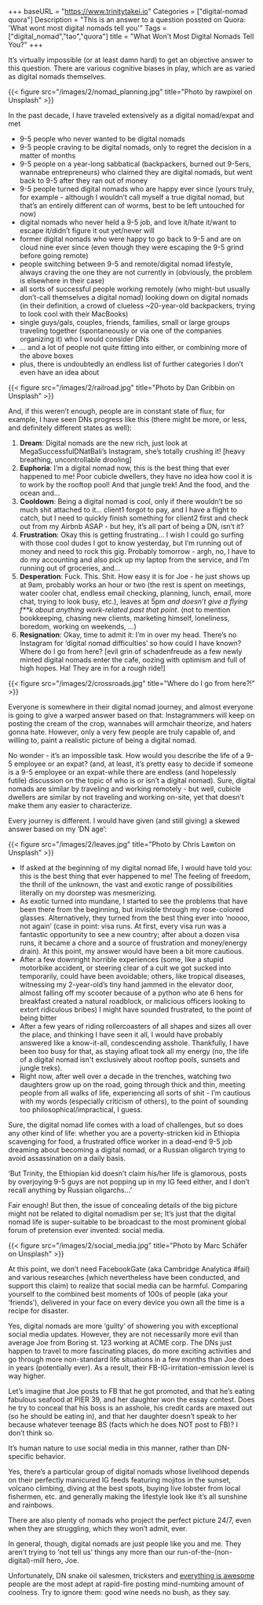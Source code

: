 +++
baseURL = "https://www.trinitytakei.io"
Categories = ["digital-nomad quora"]
Description = "This is an answer to a question possted on Quora: 'What wont most digital nomads tell you'"
Tags = ["digital_nomad","tao","quora"]
title = "What Won't Most Digital Nomads Tell You?"
+++

It’s virtually impossible (or at least damn hard) to get an objective answer to this question. There are various cognitive biases in play,  which are as varied as digital nomads themselves.

{{< figure src="/images/2/nomad_planning.jpg" title="Photo by rawpixel on Unsplash" >}}

In the past decade, I have traveled extensively as a digital nomad/expat and met 

* 9-5 people who never wanted to be digital nomads
* 9-5 people craving to be digital nomads, only to regret the decision in a matter of months
* 9-5 people on a year-long sabbatical (backpackers, burned out 9-5ers, wannabe entrepreneurs) who claimed they are digital nomads, but went back to 9-5 after they ran out of money
* 9-5 people turned digital nomads who are happy ever since (yours truly, for example - although I wouldn’t call myself a true digital nomad, but that’s an entirely different can of worms, best to be left untouched for now)
* digital nomads who never held a 9-5 job, and love it/hate it/want to escape it/didn’t figure it out yet/never will
* former digital nomads who were happy to go back to 9-5 and are on cloud nine ever since (even though they were escaping the 9-5 grind before going remote)
* people switching between 9-5 and remote/digital nomad lifestyle, always craving the one they are not currently in (obviously, the problem is elsewhere in their case)
*  all sorts of successful people working remotely (who might-but usually don’t-call themselves a digital nomad)  looking down on digital nomads (in their definition, a crowd of clueless ~20-year-old backpackers, trying to look cool with their MacBooks)
* single guys/gals, couples, friends, families, small or large groups traveling together (spontaneously or via one of the companies organizing it) who I would consider DNs
* ... and a lot of people not quite fitting into either, or combining more of the above boxes
* plus, there is undoubtedly an endless list of further categories I don’t even have an idea about

{{< figure src="/images/2/railroad.jpg" title="Photo by Dan Gribbin on Unsplash" >}}

And, if this weren’t enough, people are in constant state of flux; for example, I have seen DNs progress like this (there might be more, or less, and definitely different states as well):

1. **Dream**: Digital nomads are the new rich, just look at MegaSuccessfulDNatBali’s Instagram, she’s totally crushing it! [heavy breathing, uncontrollable drooling]
2. **Euphoria**: I’m a digital nomad now, this is the best thing that ever happened to me! Poor cubicle dwellers, they have no idea how cool it is to work by the rooftop pool! And that jungle trek! And the food, and the ocean and...
3. **Cooldown**: Being a digital nomad is cool, only if there wouldn’t be so much shit attached to it... client1  forgot to pay, and I have a flight to catch, but I need to quickly finish something for client2 first and check out from my Airbnb ASAP - but hey, it’s all part of being a DN, isn’t it? 
4. **Frustration**: Okay this is getting frustrating... I wish I could go surfing with those cool dudes I got to know yesterday, but I’m running out of money and need to rock this gig. Probably tomorrow - argh, no,  I have to do my accounting and also pick up my laptop from the service, and I’m running out of groceries, and...
5. **Desperation**: Fuck. This. Shit. How easy it is for Joe - he just shows up at 9am, probably works an hour or two (the rest is spent on meetings, water cooler chat, endless email checking, planning, lunch, email, more chat, trying to look busy, etc.), leaves at 5pm _and doesn’t give a flying f**k about anything work-related past that point_. (not to mention bookkeeping, chasing new clients, marketing himself, loneliness, boredom, working on weekends, ...)
6. **Resignation**: Okay, time to admit it: I’m in over my head. There’s no Instagram for ‘digital nomad difficulties’ so how could I have known? Where do I go from here? [evil grin of schadenfreude as a few newly minted digital nomads enter the cafe, oozing with optimism and full of high hopes. Ha! They are in for a rough ride!]

{{< figure src="/images/2/crossroads.jpg" title="Where do I go from here?!" >}}

Everyone is somewhere in their digital nomad journey, and almost everyone is going to give a warped answer based on that: Instagrammers will keep on posting the cream of the crop, wannabes will armchair theorize, and haters gonna hate. However, only a very few people are truly capable of, and willing to, paint a realistic picture of being a digital nomad. 

No wonder - it’s an impossible task. How would you describe the life of a 9-5 employee or an expat? (and, at least, it’s pretty easy to decide if someone is a 9-5 employee or an expat-while there are endless (and hopelessly futile) discussion on the topic of who is or isn’t a digital nomad). Sure, digital nomads are similar by traveling and working remotely - but well, cubicle dwellers are similar by not traveling and working on-site, yet that doesn’t make them any easier to characterize.

Every journey is different. I would have given (and still giving) a skewed answer based on my ‘DN age’:

{{< figure src="/images/2/leaves.jpg" title="Photo by Chris Lawton on Unsplash" >}}

* If asked at the beginning of my digital nomad life, I would have told you: this is the best thing that ever happened to me! The feeling of freedom, the thrill of the unknown, the vast and exotic range of possibilities literally on my doorstep was mesmerizing. 
* As exotic turned into mundane, I started to see the problems that have been there from the beginning, but invisible through my rose-colored glasses. Alternatively, they turned from the best thing ever into ‘noooo, not again’ (case in point: visa runs. At first, every visa run was a fantastic opportunity to see a new country; after about a dozen visa runs, it became a chore and a source of frustration and money/energy drain). At this point, my answer would have been a bit more cautious.
* After a few downright horrible experiences (some, like a stupid motorbike accident, or steering clear of a cult we got sucked into temporarily, could have been avoidable; others, like tropical diseases, witnessing my 2-year-old’s tiny hand jammed in the elevator door, almost falling off my scooter because of a python who ate 6 hens for breakfast created a natural roadblock, or malicious officers looking to extort ridiculous bribes) I might have sounded frustrated, to the point of being bitter
* After a few years of riding rollercoasters of all shapes and sizes all over the place, and thinking I have seen it all, I would have probably answered like a know-it-all, condescending asshole. Thankfully, I have been too busy for that, as staying afloat took all my energy (no, the life of a digital nomad isn't exclusively about rooftop pools, sunsets and jungle treks).
* Right now, after well over  a decade in the trenches, watching two daughters grow up on the road, going through thick and thin, meeting people from all walks of life, experiencing all sorts of shit - I’m cautious with my words (especially criticism of others), to the point of sounding too philosophical/impractical, I guess.

Sure, the digital nomad life comes with a load of challenges, but so does any other kind of life: whether you are a poverty-stricken kid in Ethiopia scavenging for food, a frustrated office worker in a dead-end 9-5 job dreaming about becoming a digital nomad, or a Russian oligarch trying to avoid assassination on a daily basis.

‘But Trinity, the Ethiopian kid doesn’t claim his/her life is glamorous, posts by overjoying 9-5 guys are not popping up in my IG feed either, and I don’t recall anything by Russian oligarchs...’

Fair enough! But then, the issue of concealing details of the big picture might not be related to digital nomadism per se; It’s just that the digital nomad life is super-suitable to be broadcast to the most prominent global forum of pretension ever invented: social media.

{{< figure src="/images/2/social_media.jpg" title="Photo by Marc Schäfer on Unsplash" >}}

At this point, we don’t need FacebookGate (aka Cambridge Analytica #fail) and various researches (which nevertheless have been conducted, and support this claim) to realize that social media can be harmful. Comparing yourself to the combined best moments of 100s of people (aka your ‘friends’), delivered in your face on every device you own all the time is a recipe for disaster. 

Yes, digital nomads are more ‘guilty’ of showering you with exceptional social media updates. However, they are not necessarily more evil than average Joe from Boring st. 123 working at ACME corp. The DNs just happen to travel to more fascinating places, do more exciting activities and go through more non-standard life situations in a few months than Joe does in years (potentially ever). As a result, their FB-IG-irritation-emission level is way higher.

Let’s imagine that Joe posts to FB that he got promoted, and that he’s eating fabulous seafood at PIER 39, and her daughter won the essay contest. Does he try to conceal that his boss is an asshole, his credit cards are maxed out (so he should be eating in), and that her daughter doesn’t speak to her because whatever teenage BS (facts which he does NOT post to FB)? I don’t think so.

It’s human nature to use social media in this manner, rather than DN-specific behavior.

Yes, there’s a particular group of digital nomads whose livelihood depends on their perfectly manicured IG feeds featuring mojitos in the sunset, volcano climbing, diving at the best spots, buying live lobster from local fishermen, etc. and generally making the lifestyle look like it’s all sunshine and rainbows. 

There are also plenty of nomads who project the perfect picture 24/7, even when they are struggling, which they won’t admit, ever.

In general, though, digital nomads are just people like you and me. They aren’t trying to ‘not tell us’  things any more than our run-of-the-(non-digital)-mill hero, Joe. 

Unfortunately, DN snake oil salesmen, tricksters and [everything is awesome](https://www.youtube.com/watch?v=StTqXEQ2l-Y) people are the most adept at rapid-fire posting mind-numbing amount of coolness. Try to ignore them: good wine needs no bush, as they say.


